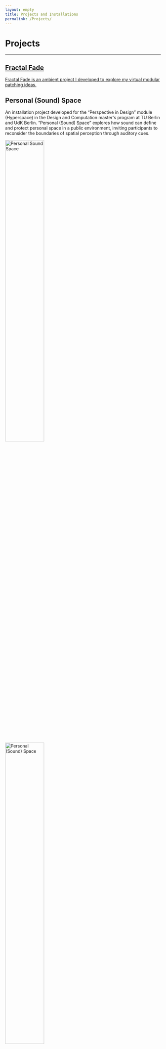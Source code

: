 ```yaml
---
layout: empty
title: Projects and Installations
permalink: /Projects/
---
```


# Projects

---
 <section id="projects" class="container">
      <!-- Fractal Fade -->
      <a href="{{ '/Fractal_Fade/' | relative_url }}" class="project-link">
        <article class="project">
          <h2 class="project-title">Fractal Fade</h2>
          <p class="project-desc">
            Fractal Fade is an ambient project I developed to explore my virtual modular patching ideas.
          </p>
        </article>
      </a> 
      <!-- Personal (Sound) Space -->
      <article class="project">
        <h2 class="project-title">Personal (Sound) Space</h2>
        <p class="project-desc">
          An installation project developed for the “Perspective in Design” module (Hyperspace)
          in the Design and Computation master's program at TU Berlin and UdK Berlin.
          “Personal (Sound) Space” explores how sound can define and protect personal space
          in a public environment, inviting participants to reconsider the boundaries of 
          spatial perception through auditory cues.
        </p>
        <div class="image-container-wrapper">
          <img 
            src="{{ '/assets/images/Personal (sound) space - 2.jpg' | relative_url }}"
            alt="Personal Sound Space"
            style="width:50% ;" 
            class="project-image" />
          <img 
            src="{{ '/assets/images/Personal (sound) space - 1.jpg' | relative_url }}"
            alt="Personal (Sound) Space"
            style="width:50% ;"
            class="project-image" />
        </div>
        <span class="project-tag">Installation</span>
      </article>
      <!-- Fractal Apoptosis -->
      <article class="project">
        <h3 class="project-title">Fractal Apoptosis</h3>
        <p class="project-desc">
          A live modular glitching and avant-garde soundscape, available on SoundCloud.
          This piece is a deep dive into generative techniques and experimental composition,
          merging organic and electronic textures to evoke a hypnotic sonic journey.
        </p>
        <span class="project-tag">Music</span>
        <div class="sound-embed">
          <!-- Embed your SoundCloud track -->
          <iframe 
            width="100%" 
            height="166" 
            scrolling="no" 
            frameborder="no" 
            allow="autoplay"
            src="https://w.soundcloud.com/player/?url=https%3A//soundcloud.com/emansafavi/fractal-apoptosis">
          </iframe>
        </div>
      </article>
</section>
